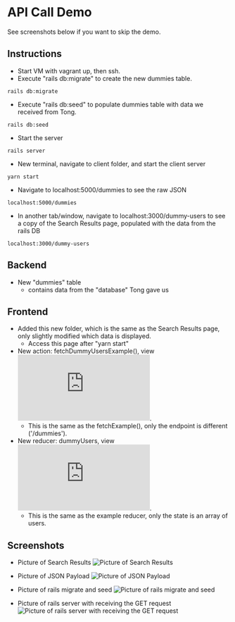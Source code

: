 # API Call Demo

See screenshots below if you want to skip the demo.

## Instructions
* Start VM with vagrant up, then ssh.
* Execute "rails db:migrate" to create the new dummies table.
```
rails db:migrate
```
* Execute "rails db:seed" to populate dummies table with data we received from Tong.
```
rails db:seed
```
* Start the server
```
rails server
```
* New terminal, navigate to client folder, and start the client server
```
yarn start
```
* Navigate to localhost:5000/dummies to see the raw JSON
```
localhost:5000/dummies
```
* In another tab/window, navigate to localhost:3000/dummy-users to see a copy of the Search Results page, populated with the data from the rails DB
```
localhost:3000/dummy-users
```

## Backend
* New "dummies" table
  * contains data from the "database" Tong gave us

## Frontend
* Added this new folder, which is the same as the Search Results page, only slightly modified which data is displayed.
  * Access this page after "yarn start"
* New action: fetchDummyUsersExample(), view ![here](https://github.com/iandusenbury/tableland/blob/playground/mballeza_API_demo/client/src/actions/index.js).
  * This is the same as the fetchExample(), only the endpoint is different ('/dummies').
* New reducer: dummyUsers, view ![here](https://github.com/iandusenbury/tableland/blob/playground/mballeza_API_demo/client/src/modules/reducer/dummyUsers.js).
  * This is the same as the example reducer, only the state is an array of users.

## Screenshots
* Picture of Search Results
![Picture of Search Results](https://github.com/iandusenbury/tableland/blob/playground/mballeza_API_demo/client/src/containers/dummyUsers/Screenshots/search-results-with-data-from-rails-DB.png)

* Picture of JSON Payload
![Picture of JSON Payload](https://github.com/iandusenbury/tableland/blob/playground/mballeza_API_demo/client/src/containers/dummyUsers/Screenshots/JSON-data.png)

* Picture of rails migrate and seed
![Picture of rails migrate and seed](https://github.com/iandusenbury/tableland/blob/playground/mballeza_API_demo/client/src/containers/dummyUsers/Screenshots/rails-migrate-and-seed.png)

* Picture of rails server with receiving the GET request
![Picture of rails server with receiving the GET request](https://github.com/iandusenbury/tableland/blob/playground/mballeza_API_demo/client/src/containers/dummyUsers/Screenshots/start-server-and-receive-get-request.png)
